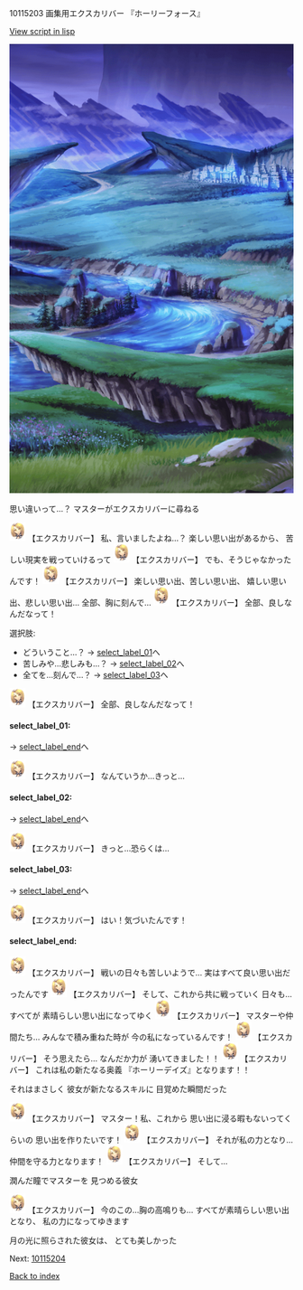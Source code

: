 10115203 画集用エクスカリバー 『ホーリーフォース』

[View script in lisp](../scripts/10115203.txt)

![plain_night.png](../images/backgrounds/plain_night.png)

思い違いって…？
マスターがエクスカリバーに尋ねる

<img src="../images/units/101151.png" alt="101151.png" height="34"/>
【エクスカリバー】
私、言いましたよね…？
楽しい思い出があるから、
苦しい現実を戦っていけるって

<img src="../images/units/101151.png" alt="101151.png" height="34"/>
【エクスカリバー】
でも、そうじゃなかったんです！

<img src="../images/units/101151.png" alt="101151.png" height="34"/>
【エクスカリバー】
楽しい思い出、苦しい思い出、
嬉しい思い出、悲しい思い出…
全部、胸に刻んで…

<img src="../images/units/101151.png" alt="101151.png" height="34"/>
【エクスカリバー】
全部、良しなんだなって！

選択肢:
- どういうこと…？ → [select_label_01](#select_label_01)へ
- 苦しみや…悲しみも…？ → [select_label_02](#select_label_02)へ
- 全てを…刻んで…？ → [select_label_03](#select_label_03)へ


<img src="../images/units/101151.png" alt="101151.png" height="34"/>
【エクスカリバー】
全部、良しなんだなって！

#### select_label_01:
 → [select_label_end](#select_label_end)へ

<img src="../images/units/101151.png" alt="101151.png" height="34"/>
【エクスカリバー】
なんていうか…きっと…

#### select_label_02:
 → [select_label_end](#select_label_end)へ

<img src="../images/units/101151.png" alt="101151.png" height="34"/>
【エクスカリバー】
きっと…恐らくは…

#### select_label_03:
 → [select_label_end](#select_label_end)へ

<img src="../images/units/101151.png" alt="101151.png" height="34"/>
【エクスカリバー】
はい！気づいたんです！

#### select_label_end:

<img src="../images/units/101151.png" alt="101151.png" height="34"/>
【エクスカリバー】
戦いの日々も苦しいようで…
実はすべて良い思い出だったんです

<img src="../images/units/101151.png" alt="101151.png" height="34"/>
【エクスカリバー】
そして、これから共に戦っていく
日々も…すべてが
素晴らしい思い出になってゆく

<img src="../images/units/101151.png" alt="101151.png" height="34"/>
【エクスカリバー】
マスターや仲間たち…
みんなで積み重ねた時が
今の私になっているんです！

<img src="../images/units/101151.png" alt="101151.png" height="34"/>
【エクスカリバー】
そう思えたら…
なんだか力が
湧いてきました！！

<img src="../images/units/101151.png" alt="101151.png" height="34"/>
【エクスカリバー】
これは私の新たなる奥義
『ホーリーデイズ』となります！！

それはまさしく
彼女が新たなるスキルに
目覚めた瞬間だった

<img src="../images/units/101151.png" alt="101151.png" height="34"/>
【エクスカリバー】
マスター！私、これから
思い出に浸る暇もないってくらいの
思い出を作りたいです！

<img src="../images/units/101151.png" alt="101151.png" height="34"/>
【エクスカリバー】
それが私の力となり…
仲間を守る力となります！

<img src="../images/units/101151.png" alt="101151.png" height="34"/>
【エクスカリバー】
そして…

潤んだ瞳でマスターを
見つめる彼女

<img src="../images/units/101151.png" alt="101151.png" height="34"/>
【エクスカリバー】
今のこの…胸の高鳴りも…
すべてが素晴らしい思い出となり、
私の力になってゆきます

月の光に照らされた彼女は、
とても美しかった


Next: [10115204](10115204.md)

[Back to index](index.md)
